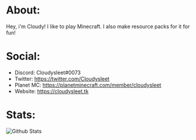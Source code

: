 # About:
Hey, i'm Cloudy! I like to play Minecraft. I also make resource packs for it for fun!

# Social:
- Discord: Cloudysleet#0073
- Twitter: https://twitter.com/Cloudysleet
- Planet MC: https://planetminecraft.com/member/cloudysleet
- Website: https://cloudysleet.tk

# Stats:
![Github Stats](https://github-readme-stats.vercel.app/api?username=cloudysleet&&show_icons=true&title_color=a1e2fb&hide_rank=true&icon_color=00b8ff&text_color=d7f4ff&bg_color=001756 "GitHub Stats")
